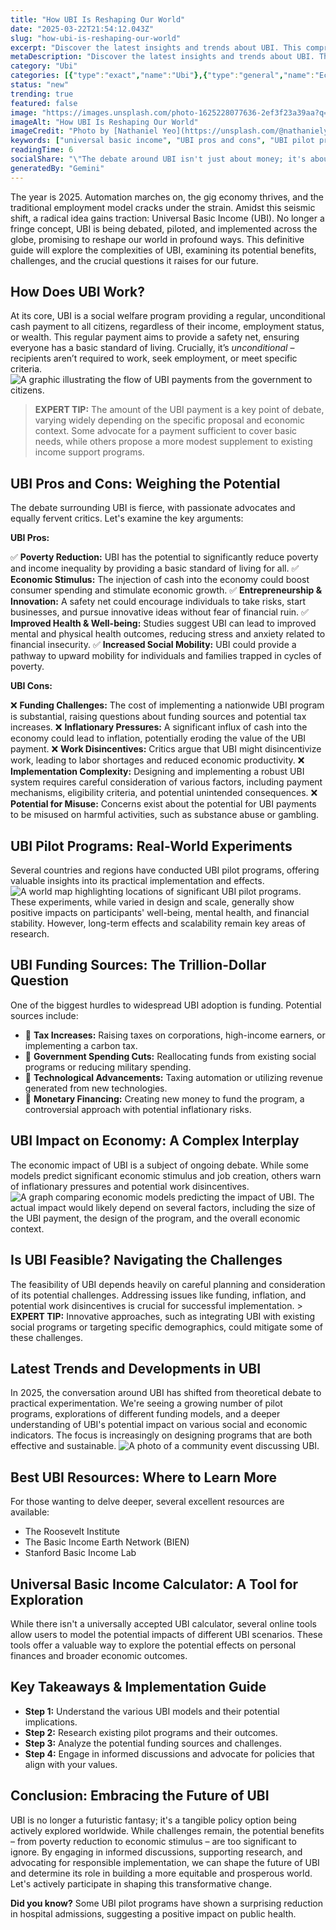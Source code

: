 ```yaml
---
title: "How UBI Is Reshaping Our World"
date: "2025-03-22T21:54:12.043Z"
slug: "how-ubi-is-reshaping-our-world"
excerpt: "Discover the latest insights and trends about UBI. This comprehensive guide covers everything you need to know about UBI in 2025."
metaDescription: "Discover the latest insights and trends about UBI. This comprehensive guide covers everything you need to know about UBI in 2025."
category: "Ubi"
categories: [{"type":"exact","name":"Ubi"},{"type":"general","name":"Economics"},{"type":"medium","name":"Social Welfare"},{"type":"specific","name":"Income Inequality"},{"type":"niche","name":"Basic Income Pilots"}]
status: "new"
trending: true
featured: false
image: "https://images.unsplash.com/photo-1625228077636-2ef3f23a39aa?q=85&w=1200&fit=max&fm=webp&auto=compress"
imageAlt: "How UBI Is Reshaping Our World"
imageCredit: "Photo by [Nathaniel Yeo](https://unsplash.com/@nathanielyeo) on Unsplash"
keywords: ["universal basic income", "UBI pros and cons", "UBI pilot programs", "UBI funding sources", "is UBI feasible", "universal basic income calculator", "UBI impact on economy", "universal basic income benefits", "how does UBI work", "best UBI resources"]
readingTime: 6
socialShare: "\"The debate around UBI isn't just about money; it's about redefining our relationship with work, technology, and the very fabric of society.\""
generatedBy: "Gemini"
---
```




The year is 2025.  Automation marches on, the gig economy thrives, and the traditional employment model cracks under the strain.  Amidst this seismic shift, a radical idea gains traction: Universal Basic Income (UBI).  No longer a fringe concept, UBI is being debated, piloted, and implemented across the globe, promising to reshape our world in profound ways. This definitive guide will explore the complexities of UBI, examining its potential benefits, challenges, and the crucial questions it raises for our future.

## How Does UBI Work?

At its core, UBI is a social welfare program providing a regular, unconditional cash payment to all citizens, regardless of their income, employment status, or wealth.  This regular payment aims to provide a safety net, ensuring everyone has a basic standard of living.  Crucially, it’s *unconditional* – recipients aren’t required to work, seek employment, or meet specific criteria. ![A graphic illustrating the flow of UBI payments from the government to citizens.](https://images.unsplash.com/photo-1585472989460-5c46c3a21751?q=85&w=1200&fit=max&fm=webp&auto=compress)

> **EXPERT TIP:** The amount of the UBI payment is a key point of debate, varying widely depending on the specific proposal and economic context.  Some advocate for a payment sufficient to cover basic needs, while others propose a more modest supplement to existing income support programs.

## UBI Pros and Cons: Weighing the Potential

The debate surrounding UBI is fierce, with passionate advocates and equally fervent critics. Let's examine the key arguments:

**UBI Pros:**

✅ **Poverty Reduction:** UBI has the potential to significantly reduce poverty and income inequality by providing a basic standard of living for all.
✅ **Economic Stimulus:**  The injection of cash into the economy could boost consumer spending and stimulate economic growth.
✅ **Entrepreneurship & Innovation:**  A safety net could encourage individuals to take risks, start businesses, and pursue innovative ideas without fear of financial ruin.
✅ **Improved Health & Well-being:** Studies suggest UBI can lead to improved mental and physical health outcomes, reducing stress and anxiety related to financial insecurity.
✅ **Increased Social Mobility:** UBI could provide a pathway to upward mobility for individuals and families trapped in cycles of poverty.

**UBI Cons:**

❌ **Funding Challenges:**  The cost of implementing a nationwide UBI program is substantial, raising questions about funding sources and potential tax increases.
❌ **Inflationary Pressures:**  A significant influx of cash into the economy could lead to inflation, potentially eroding the value of the UBI payment.
❌ **Work Disincentives:**  Critics argue that UBI might disincentivize work, leading to labor shortages and reduced economic productivity.
❌ **Implementation Complexity:**  Designing and implementing a robust UBI system requires careful consideration of various factors, including payment mechanisms, eligibility criteria, and potential unintended consequences.
❌ **Potential for Misuse:**  Concerns exist about the potential for UBI payments to be misused on harmful activities, such as substance abuse or gambling.

## UBI Pilot Programs: Real-World Experiments

Several countries and regions have conducted UBI pilot programs, offering valuable insights into its practical implementation and effects.  ![A world map highlighting locations of significant UBI pilot programs.](https://images.unsplash.com/photo-1673252848144-46e11611527e?q=85&w=1200&fit=max&fm=webp&auto=compress)  These experiments, while varied in design and scale, generally show positive impacts on participants' well-being, mental health, and financial stability.  However, long-term effects and scalability remain key areas of research.

## UBI Funding Sources: The Trillion-Dollar Question

One of the biggest hurdles to widespread UBI adoption is funding.  Potential sources include:

* 🔑 **Tax Increases:**  Raising taxes on corporations, high-income earners, or implementing a carbon tax.
* 🔑 **Government Spending Cuts:**  Reallocating funds from existing social programs or reducing military spending.
* 🔑 **Technological Advancements:**  Taxing automation or utilizing revenue generated from new technologies.
* 🔑 **Monetary Financing:**  Creating new money to fund the program, a controversial approach with potential inflationary risks.

## UBI Impact on Economy: A Complex Interplay

The economic impact of UBI is a subject of ongoing debate.  While some models predict significant economic stimulus and job creation, others warn of inflationary pressures and potential work disincentives. ![A graph comparing economic models predicting the impact of UBI.](https://images.unsplash.com/photo-1741112480266-62def497fa27?q=85&w=1200&fit=max&fm=webp&auto=compress)  The actual impact would likely depend on several factors, including the size of the UBI payment, the design of the program, and the overall economic context.

## Is UBI Feasible? Navigating the Challenges

The feasibility of UBI depends heavily on careful planning and consideration of its potential challenges.  Addressing issues like funding, inflation, and potential work disincentives is crucial for successful implementation.  > **EXPERT TIP:**  Innovative approaches, such as integrating UBI with existing social programs or targeting specific demographics, could mitigate some of these challenges.

## Latest Trends and Developments in UBI

In 2025, the conversation around UBI has shifted from theoretical debate to practical experimentation.  We're seeing a growing number of pilot programs,  explorations of different funding models, and a deeper understanding of UBI's potential impact on various social and economic indicators.  The focus is increasingly on designing programs that are both effective and sustainable.  ![A photo of a community event discussing UBI.](https://images.unsplash.com/photo-1625228077636-2ef3f23a39aa?q=85&w=1200&fit=max&fm=webp&auto=compress)

## Best UBI Resources: Where to Learn More

For those wanting to delve deeper, several excellent resources are available:

* The Roosevelt Institute
* The Basic Income Earth Network (BIEN)
* Stanford Basic Income Lab

## Universal Basic Income Calculator: A Tool for Exploration

While there isn't a universally accepted UBI calculator, several online tools allow users to model the potential impacts of different UBI scenarios.  These tools offer a valuable way to explore the potential effects on personal finances and broader economic outcomes.

## Key Takeaways & Implementation Guide

* **Step 1:** Understand the various UBI models and their potential implications.
* **Step 2:** Research existing pilot programs and their outcomes.
* **Step 3:** Analyze the potential funding sources and challenges.
* **Step 4:** Engage in informed discussions and advocate for policies that align with your values.

## Conclusion: Embracing the Future of UBI

UBI is no longer a futuristic fantasy; it's a tangible policy option being actively explored worldwide.  While challenges remain, the potential benefits – from poverty reduction to economic stimulus – are too significant to ignore.  By engaging in informed discussions, supporting research, and advocating for responsible implementation, we can shape the future of UBI and determine its role in building a more equitable and prosperous world.  Let's actively participate in shaping this transformative change.

**Did you know?**  Some UBI pilot programs have shown a surprising reduction in hospital admissions, suggesting a positive impact on public health.
